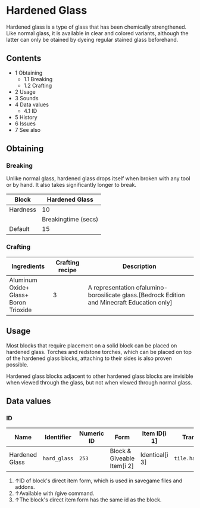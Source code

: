 # Hardened Glass
Hardened glass is a type of glass that has been chemically strengthened. Like normal glass, it is available in clear and colored variants, although the latter can only be otained by dyeing regular stained glass beforehand.

## Contents
- 1 Obtaining
	- 1.1 Breaking
	- 1.2 Crafting
- 2 Usage
- 3 Sounds
- 4 Data values
	- 4.1 ID
- 5 History
- 6 Issues
- 7 See also

## Obtaining
### Breaking
Unlike normal glass, hardened glass drops itself when broken with any tool or by hand. It also takes significantly longer to break.

| Block    | Hardened Glass      |
|----------|---------------------|
| Hardness | 10                  |
|          | Breakingtime (secs) |
| Default  | 15                  |

### Crafting
| Ingredients                                   | Crafting recipe | Description                                                                                    |
|-----------------------------------------------|-----------------|------------------------------------------------------------------------------------------------|
| Aluminum Oxide+<br/>Glass+<br/>Boron Trioxide | 3               | A representation ofalumino-borosilicate glass.‌[Bedrock Edition and Minecraft Education  only] |

## Usage
Most blocks that require placement on a solid block can be placed on hardened glass. Torches and redstone torches, which can be placed on top of the hardened glass blocks, attaching to their sides is also proven possible.

Hardened glass blocks adjacent to other hardened glass blocks are invisible when viewed through the glass, but not when viewed through normal glass.

## Data values
### ID
| Name           | Identifier   | Numeric ID | Form                       | Item ID[i 1]   | Translation key        |
|----------------|--------------|------------|----------------------------|----------------|------------------------|
| Hardened Glass | `hard_glass` | `253`      | Block & Giveable Item[i 2] | Identical[i 3] | `tile.hard_glass.name` |

1. ↑ID of block's direct item form, which is used in savegame files and addons.
2. ↑Available with /give command.
3. ↑The block's direct item form has the same id as the block.

